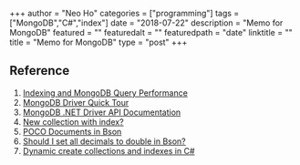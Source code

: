 +++
author = "Neo Ho"
categories = ["programming"]
tags = ["MongoDB","C#","index"]
date = "2018-07-22"
description = "Memo for MongoDB"
featured = ""
featuredalt = ""
featuredpath = "date"
linktitle = ""
title = "Memo for MongoDB"
type = "post"
+++

## Reference
1. [Indexing and MongoDB Query Performance](https://itnext.io/indexing-and-mongodb-query-performance-a8a6a64c4308)
2. [MongoDB Driver Quick Tour](http://mongodb.github.io/mongo-csharp-driver/2.2/getting_started/quick_tour/)
3. [MongoDB .NET Driver API Documentation](http://api.mongodb.com/csharp/2.2/html/R_Project_CSharpDriverDocs.htm)
4. [New collection with index?](https://stackoverflow.com/questions/31991710/mongodb-auto-create-index-for-new-collections)
5. [POCO Documents in Bson](https://dotnetcodr.com/2014/08/04/mongodb-in-net-part-3-starting-with-poco-documents/)
6. [Should I set all decimals to double in Bson?](https://stackoverflow.com/questions/22019413/setting-default-mongodb-bson-representation-for-all-decimals-to-double)
7. [Dynamic create collections and indexes in C#](https://stackoverflow.com/questions/49129660/mongodb-c-sharp-creating-index-and-collection-dynamiaclly)